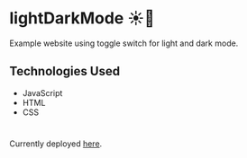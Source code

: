# lightDarkMode ☀️🌙
Example website using toggle switch for light and dark mode.
## Technologies Used
* JavaScript
* HTML
* CSS
#
Currently deployed [here](https://allymitchem.github.io/lightDarkMode/).


